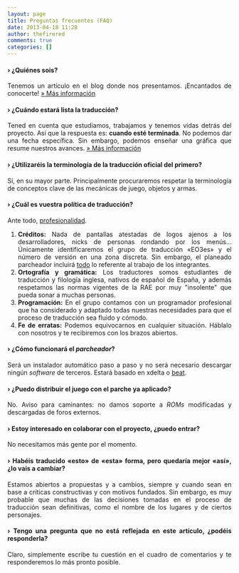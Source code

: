 ```yaml
---
layout: page
title: Preguntas frecuentes (FAQ)
date: 2013-04-18 11:28
author: thefirered
comments: true
categories: []
---
```

<h4 style="text-align:justify;">› ¿Quiénes sois?</h4>
<p style="text-align:justify;">Tenemos un artículo en el blog donde nos presentamos. ¡Encantados de conocerte! <a title="El equipo" href="http://eo3es.wordpress.com/el-equipo/">» Más información</a></p>

<h4 style="text-align:justify;">› ¿Cuándo estará lista la traducción?</h4>
<p style="text-align:justify;">Tened en cuenta que estudiamos, trabajamos y tenemos vidas detrás del proyecto. Así que la respuesta es: <strong>cuando esté terminada</strong>. No podemos dar una fecha específica. Sin embargo, podemos enseñar una gráfica que resume nuestros avances.
<a title="Estado actual" href="http://eo3es.wordpress.com/faq/estado-actual/">» Más información</a></p>

<h4 style="text-align:justify;">› ¿Utilizaréis la terminología de la traducción oficial del primero?</h4>
<p style="text-align:justify;">Sí, en su mayor parte. Principalmente procuraremos respetar la terminología de conceptos clave de las mecánicas de juego, objetos y armas.</p>

<h4 style="text-align:justify;">› ¿Cuál es vuestra política de traducción?</h4>
<p style="text-align:justify;">Ante todo, <span style="text-decoration:underline;">profesionalidad</span>.</p>

<ol style="text-align:justify;">
	<li><strong>Créditos:</strong> Nada de pantallas atestadas de logos ajenos a los desarrolladores, nicks de personas rondando por los menús... Únicamente identificaremos el grupo de traducción «EO3es» y el número de versión en una zona discreta. Sin embargo, el planeado parcheador incluirá <span style="text-decoration:underline;">todo</span> lo referente al trabajo de los integrantes.</li>
	<li><strong>Ortografía y gramática:</strong> Los traductores somos estudiantes de traducción y filología inglesa, nativos de español de España, y además respetamos las normas vigentes de la RAE por muy "insolente" que pueda sonar a muchas personas.</li>
	<li><strong>Programación:</strong> En el grupo contamos con un programador profesional que ha considerado y adaptado todas nuestras necesidades para que el proceso de traducción sea fluido y cómodo.</li>
	<li><strong>Fe de erratas:</strong> Podemos equivocarnos en cualquier situación. Háblalo con nosotros y te recibiremos con los brazos abiertos.</li>
</ol>
<h4 style="text-align:justify;">› ¿Cómo funcionará el <em>parcheador</em>?</h4>
<p style="text-align:justify;">Será un instalador automático paso a paso y no será necesario descargar ningún <em>software</em> de terceros. Estará basado en xdelta o <a href="http://byuu.org/programming/beat/" target="_blank">beat</a>.</p>

<h4 style="text-align:justify;">› ¿Puedo distribuir el juego con el parche ya aplicado?</h4>
<p style="text-align:justify;">No. Aviso para caminantes: no damos soporte a <em>ROMs</em> modificadas y descargadas de foros externos.</p>

<h4 style="text-align:justify;">› Estoy interesado en colaborar con el proyecto, ¿puedo entrar?</h4>
<p style="text-align:justify;">No necesitamos más gente por el momento.</p>

<h4 style="text-align:justify;">› Habéis traducido «esto» de «esta» forma, pero quedaría mejor «así», ¿lo vais a cambiar?</h4>
<p style="text-align:justify;">Estamos abiertos a propuestas y a cambios, siempre y cuando sean en base a críticas constructivas y con motivos fundados. Sin embargo, es muy probable que muchas de las decisiones tomadas en el proceso de traducción sean definitivas, como el nombre de los lugares y de ciertos personajes.</p>

<h4 style="text-align:justify;">› Tengo una pregunta que no está reflejada en este artículo, ¿podéis responderla?</h4>
<p style="text-align:justify;">Claro, simplemente escribe tu cuestión en el cuadro de comentarios y te responderemos lo más pronto posible.</p>
